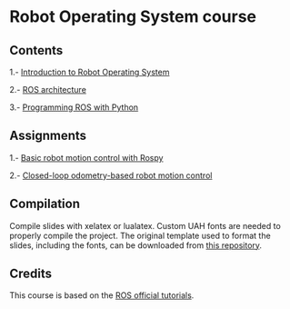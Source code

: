 # Robot Operating System course

## Contents

1.- [Introduction to Robot Operating System](1-introduction/introduction.pdf)

2.- [ROS architecture](2-architecture/architecture.pdf)

3.- [Programming ROS with Python](3-programming/programming.pdf)

## Assignments

1.- [Basic robot motion control with Rospy](assignments/motion.md)

2.- [Closed-loop odometry-based robot motion control](assignments/closedloop.md)

## Compilation

Compile slides with xelatex or lualatex. Custom UAH fonts are needed to properly compile the project. The original template used to format the slides, including the fonts, can be downloaded from [this repository](https://github.com/dfbarrero/UAH-beamer-template).

## Credits

This course is based on the [ROS official tutorials](http://wiki.ros.org/ROS/Tutorials).
